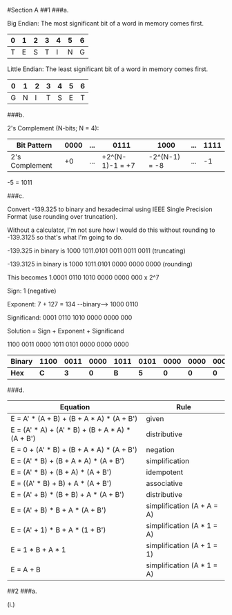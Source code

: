 #Section A
##1
###a.

Big Endian: The most significant bit of a word in memory comes first.

| 0 | 1 | 2 | 3 | 4 | 5 | 6 |
|---|---|---|---|---|---|---|
| T | E | S | T | I | N | G |


Little Endian: The least significant bit of a word in memory comes first.

| 0 | 1 | 2 | 3 | 4 | 5 | 6 |
|---|---|---|---|---|---|---|
| G | N | I | T | S | E | T |

###b.

2's Complement (N-bits; N = 4):

| Bit Pattern    | 0000 | ... | 0111            | 1000          | ... | 1111 |
|----------------|------|-----|-----------------|---------------|-----|------|
| 2's Complement | +0   | ... | +2^(N-1)-1 = +7 | -2^(N-1) = -8 | ... | -1   |

-5 = 1011

###c.

Convert -139.325 to binary and hexadecimal using IEEE Single Precision Format (use rounding over truncation).

Without a calculator, I'm not sure how I would do this without rounding to -139.3125 so that's what I'm going to do.

-139.325 in binary is 1000 1011.0101 0011 0011 0011 (truncating)

-139.3125 in binary is 1000 1011.0101 0000 0000 0000 (rounding)

This becomes 1.0001 0110 1010 0000 0000 000 x 2^7

Sign: 1 (negative)

Exponent: 7 + 127 = 134 --binary--> 1000 0110

Significand: 0001 0110 1010 0000 0000 000

Solution = Sign + Exponent + Significand

1100 0011 0000 1011 0101 0000 0000 0000

Binary | 1100 | 0011 | 0000 | 1011 | 0101 | 0000 | 0000 | 0000
-------|------|------|------|------|------|------|------|-----
**Hex**    | **C**    | **3**    |  **0**   | **B**   |   **5**  |  **0**   |  **0**   | **0**


###d.

Equation | Rule
------------ | -------------
E = A' \* (A + B) + (B + A \* A) \* (A + B') | given
E = (A' \* A) + (A' \* B) + (B + A \* A) \* (A + B') | distributive
E = 0 + (A' \* B) + (B + A \* A) \* (A + B') | negation
E = (A' \* B) + (B + A \* A) \* (A + B') | simplification
E = (A' \* B) + (B + A) \* (A + B') | idempotent
E = ((A' \* B) + B) + A \* (A + B') | associative
E = (A' + B) \* (B + B) + A \* (A + B') | distributive
E = (A' + B) \* B + A \* (A + B') | simplification (A + A = A)
E = (A' + 1) \* B + A \* (1 + B') | simplification (A \* 1 = A)
E = 1 \* B + A \* 1 | simplification (A + 1 = 1)
E = A + B | simplification (A \* 1 = A)

##2
###a.

(i.)
